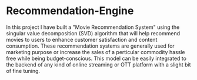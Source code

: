 # Recommendation-Engine
In this project I have built a "Movie Recommendation System" using the singular value decomposition (SVD) algorithm that will help recommend movies to users to enhance customer satisfaction and content consumption. These recommendation systems are generally used for marketing purpose or increase the sales of a perticular commodity hassle free while being budget-conscious.
This model can be easily integrated to the backend of any kind of online streaming or OTT platform with a slight bit of fine tuning.
